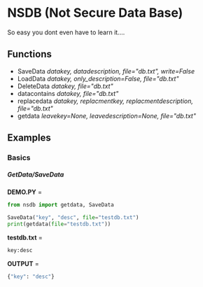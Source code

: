 # NSDB (Not Secure Data Base)
So easy you dont even have to learn it....

## Functions

- SaveData *datakey, datadescription, file="db.txt", write=False*
- LoadData *datakey, only_description=False, file="db.txt"*
- DeleteData *datakey, file="db.txt"*
- datacontains *datakey, file="db.txt"*
- replacedata *datakey, replacmentkey, replacmentdescription, file="db.txt"*
- getdata *leavekey=None, leavedescription=None, file="db.txt"*

## Examples
### Basics
##### GetData/SaveData
**DEMO.PY** = 
```python
from nsdb import getdata, SaveData

SaveData("key", "desc", file="testdb.txt")
print(getdata(file="testdb.txt"))
```
**testdb.txt** =
```txt
key:desc
```
**OUTPUT** = 
```python
{"key": "desc"}
```
